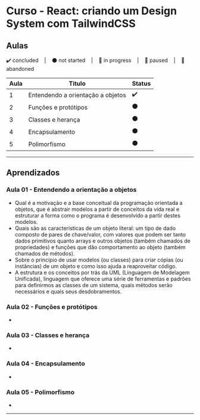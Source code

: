 # Curso - React: criando um Design System com TailwindCSS

## Aulas
<p>
  ✔️ concluded &nbsp;&nbsp;&nbsp;|&nbsp;&nbsp;&nbsp;
  ⚫ not started &nbsp;&nbsp;&nbsp;|&nbsp;&nbsp;&nbsp;
  🔵 in progress &nbsp;&nbsp;&nbsp;|&nbsp;&nbsp;&nbsp;
  🔶 paused &nbsp;&nbsp;&nbsp;|&nbsp;&nbsp;&nbsp;
  🔴 abandoned 
</p>

| Aula | Titulo | Status |
| --- | --- | --- |
| 1 | Entendendo a orientação a objetos | ✔️ |
| 2 | Funções e protótipos | ⚫ |
| 3 | Classes e herança | ⚫ |
| 4 | Encapsulamento | ⚫ |
| 5 | Polimorfismo | ⚫ |

---

## Aprendizados

### Aula 01 - Entendendo a orientação a objetos
<ul>
  <li>Qual é a motivação e a base conceitual da programação orientada a objetos, que é abstrair modelos a partir de conceitos da vida real e estruturar a forma como o programa é desenvolvido a partir destes modelos.</li>
  <li>Quais são as características de um objeto literal: um tipo de dado composto de pares de chave/valor, com valores que podem ser tanto dados primitivos quanto arrays e outros objetos (também chamados de propriedades) e funções que dão comportamento ao objeto (também chamados de métodos).</li>
  <li>Sobre o princípio de usar modelos (ou classes) para criar cópias (ou instâncias) de um objeto e como isso ajuda a reaproveitar código.</li>
  <li>A estrutura e os conceitos por trás da UML (Linguagem de Modelagem Unificada), linguagem que oferece uma série de ferramentas e padrões para definirmos as classes de um sistema, quais métodos serão necessários e quais seus desdobramentos.</li>
</ul>

### Aula 02 - Funções e protótipos
<ul>
  <li></li>
</ul>

### Aula 03 - Classes e herança
<ul>
  <li></li>
</ul>

### Aula 04 - Encapsulamento
<ul>
  <li></li>
</ul>

### Aula 05 - Polimorfismo
<ul>
  <li></li>
</ul>

---
